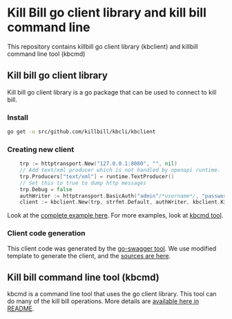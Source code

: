 # Kill Bill go client library and kill bill command line
This repository contains killbill go client library (kbclient)
and killbill command line tool (kbcmd)

## Kill bill go client library
Kill bill go client library is a go package that can be used to connect to
kill bill.

### Install
```bash
go get -u src/github.com/killbill/kbcli/kbclient
```

### Creating new client
```go
    trp := httptransport.New("127.0.0.1:8080", "", nil)
    // Add text/xml producer which is not handled by openapi runtime.
    trp.Producers["text/xml"] = runtime.TextProducer()
    // Set this to true to dump http messages
    trp.Debug = false
    authWriter := httptransport.BasicAuth("admin"/*username*/, "password" /**password*/)
    client := kbclient.New(trp, strfmt.Default, authWriter, kbclient.KillbillDefaults{})

```

Look at the [complete example here](examples/listaccounts/main.go).
For more examples, look at [kbcmd tool](kbcmd/README.md).

### Client code generation
This client code was generated by the [go-swagger tool](https://github.com/go-swagger/go-swagger).
We use modified template to generate the client,
and the [sources are here](https://github.com/fieryorc/go-swagger).


## Kill bill command line tool (kbcmd)
kbcmd is a command line tool that uses the go client library. This tool can do many of the
kill bill operations. More details are [available here in README](kbcmd/README.md).